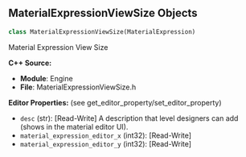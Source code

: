 ## MaterialExpressionViewSize Objects

```python
class MaterialExpressionViewSize(MaterialExpression)
```

Material Expression View Size

**C++ Source:**

- **Module**: Engine
- **File**: MaterialExpressionViewSize.h

**Editor Properties:** (see get_editor_property/set_editor_property)

- ``desc`` (str):  [Read-Write] A description that level designers can add (shows in the material editor UI).
- ``material_expression_editor_x`` (int32):  [Read-Write]
- ``material_expression_editor_y`` (int32):  [Read-Write]

<a id="unreal.MaterialExpressionVirtualTextureFeatureSwitch"></a>